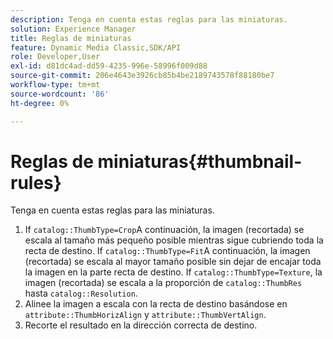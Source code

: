 ```yaml
---
description: Tenga en cuenta estas reglas para las miniaturas.
solution: Experience Manager
title: Reglas de miniaturas
feature: Dynamic Media Classic,SDK/API
role: Developer,User
exl-id: d81dc4ad-dd59-4235-996e-58996f009d88
source-git-commit: 206e4643e3926cb85b4be2189743578f88180be7
workflow-type: tm+mt
source-wordcount: '86'
ht-degree: 0%

---
```


# Reglas de miniaturas{#thumbnail-rules}

Tenga en cuenta estas reglas para las miniaturas.

1. If `catalog::ThumbType=Crop`A continuación, la imagen (recortada) se escala al tamaño más pequeño posible mientras sigue cubriendo toda la recta de destino. If `catalog::ThumbType=Fit`A continuación, la imagen (recortada) se escala al mayor tamaño posible sin dejar de encajar toda la imagen en la parte recta de destino. If `catalog::ThumbType=Texture`, la imagen (recortada) se escala a la proporción de `catalog::ThumbRes` hasta `catalog::Resolution`.
1. Alinee la imagen a escala con la recta de destino basándose en `attribute::ThumbHorizAlign` y `attribute::ThumbVertAlign`.
1. Recorte el resultado en la dirección correcta de destino.
